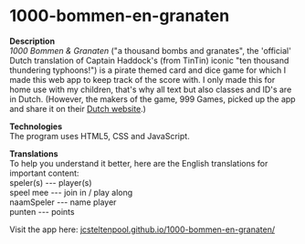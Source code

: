 # 1000-bommen-en-granaten
**Description**<br>
*1000 Bommen & Granaten* ("a thousand bombs and granates", the 'official' Dutch translation of Captain Haddock's (from TinTin) iconic "ten thousand thundering typhoons!") is a pirate themed card and dice game for which I made this web app to keep track of the score with.
I only made this for home use with my children, that's why all text but also classes and ID's are in Dutch. (However, the makers of the game, 999 Games, picked up the app and share it on their <a href="https://www.999games.nl/duizend-bommen-en-granaten-dobbelspel.html" target="_blank">Dutch website</a>.)

**Technologies**<br>
The program uses HTML5, CSS and JavaScript.

**Translations**<br>
To help you understand it better, here are the English translations for important content: <br>
speler(s) --- player(s) <br>
speel mee --- join in / play along <br>
naamSpeler --- name player<br>
punten --- points

Visit the app here: <a href="http://jcsteltenpool.github.io/1000-bommen-en-granaten/" target="_blank">jcsteltenpool.github.io/1000-bommen-en-granaten/</a>
